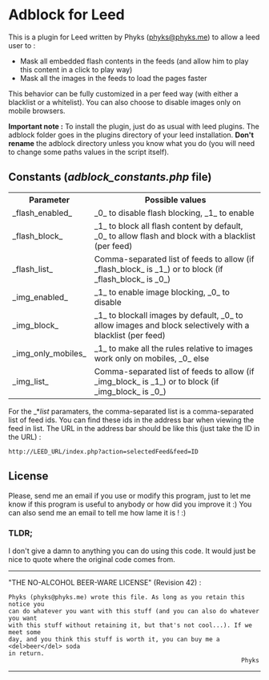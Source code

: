 Adblock for Leed
================

This is a plugin for Leed written by Phyks (phyks@phyks.me) to allow a leed user to :

* Mask all embedded flash contents in the feeds (and allow him to play this content in a click to play way)
* Mask all the images in the feeds to load the pages faster

This behavior can be fully customized in a per feed way (with either a blacklist or a whitelist). You can also choose to disable images only on mobile browsers.

**Important note :** To install the plugin, just do as usual with leed plugins. The adblock folder goes in the plugins directory of your leed installation. **Don't rename** the adblock directory unless you know what you do (you will need to change some paths values in the script itself).

## Constants (_adblock_constants.php_ file)

<table>
	<tr>
    	<th>Parameter</th>
        <th>Possible values</th>
    </tr>
    <tr>
    	<td>_flash_enabled_</td>
        <td>_0_ to disable flash blocking, _1_ to enable</td>
    </tr>
    <tr>
    	<td>_flash_block_</td>
        <td>_1_ to block all flash content by default, _0_ to allow flash and block with a blacklist (per feed)</td>
    </tr>
    <tr>
    	<td>_flash_list_</td>
        <td>Comma-separated list of feeds to allow (if _flash_block_ is _1_) or to block (if _flash_block_ is _0_)</td>
    </tr>
    <tr>
    	<td>_img_enabled_</td>
        <td>_1_ to enable image blocking, _0_ to disable</td>
    </tr>
    <tr>
    	<td>_img_block_</td>
        <td>_1_ to blockall images by default, _0_ to allow images and block selectively with a blacklist (per feed)</td>
    </tr>
    <tr>
    	<td>_img_only_mobiles_</td>
        <td>_1_ to make all the rules relative to images work only on mobiles, _0_ else</td>
    </tr>
    <tr>
    	<td>_img_list_</td>
        <td>Comma-separated list of feeds to allow (if _img_block_ is _1_) or to block (if _img_block_ is _0_)</td>
    </tr>
</table>

For the _*_list_ paramaters, the comma-separated list is a comma-separated list of feed ids. You can find these ids in the address bar when viewing the feed in list. The URL in the address bar should be like this (just take the ID in the URL) :
	
    http://LEED_URL/index.php?action=selectedFeed&feed=ID

## License
Please, send me an email if you use or modify this program, just to let me know if this program is useful to anybody or how did you improve it :) You can also send me an email to tell me how lame it is ! :)

### TLDR; 
I don't give a damn to anything you can do using this code. It would just be nice to
quote where the original code comes from.


--------------------------------------------------------------------------------
"THE NO-ALCOHOL BEER-WARE LICENSE" (Revision 42) :

    Phyks (phyks@phyks.me) wrote this file. As long as you retain this notice you
    can do whatever you want with this stuff (and you can also do whatever you want
    with this stuff without retaining it, but that's not cool...). If we meet some 
    day, and you think this stuff is worth it, you can buy me a <del>beer</del> soda 
    in return.
                                                                     Phyks
---------------------------------------------------------------------------------
